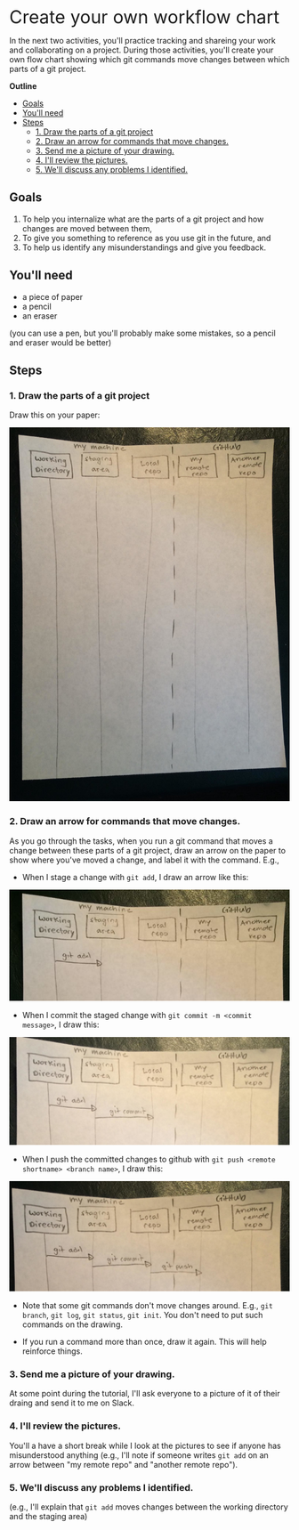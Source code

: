 <font size="6"> Create your own workflow chart </font>

In the next two activities, you'll practice tracking and shareing your work and collaborating on a project.
During those activities, you'll create your own flow chart showing which git commands move changes between which parts of a git project.

**Outline**
- [Goals](#goals)
- [You'll need](#youll-need)
- [Steps](#steps)
  - [1. Draw the parts of a git project](#1-draw-the-parts-of-a-git-project)
  - [2. Draw an arrow for commands that move changes.](#2-draw-an-arrow-for-commands-that-move-changes)
  - [3. Send me a picture of your drawing.](#3-send-me-a-picture-of-your-drawing)
  - [4. I'll review the pictures.](#4-ill-review-the-pictures)
  - [5. We'll discuss any problems I identified.](#5-well-discuss-any-problems-i-identified)

## Goals
1. To help you internalize what are the parts of a git project and how changes are moved between them, 
2. To give you something to reference as you use git in the future, and
3. To help us identify any misunderstandings and give you feedback.

## You'll need
- a piece of paper
- a pencil
- an eraser

(you can use a pen, but you'll probably make some mistakes, so a pencil and eraser would be better)

## Steps
### 1. Draw the parts of a git project
Draw this on your paper:

![](../figures/workflow-drawing.png)

### 2. Draw an arrow for commands that move changes.
As you go through the tasks, when you run a git command that moves a change between these parts of a git project, draw an arrow on the paper to show where you've moved a change, and label it with the command. E.g.,
  - When I stage a change with `git add`, I draw an arrow like this:
  
  ![](../figures/workflow-drawing-with-git-add.png)

  - When I commit the staged change with `git commit -m <commit message>`, I draw this:
  
  ![](../figures/workflow-drawing-with-git-add-commit.png)

  - When I push the committed changes to github with `git push <remote shortname> <branch name>`, I draw this:

  ![](../figures/workflow-drawing-with-git-add-commit-push.png)

  - Note that some git commands don't move changes around. E.g., `git branch`, `git log`, `git status`, `git init`. You don't need to put such commands on the drawing. 

  - If you run a command more than once, draw it again. This will help reinforce things.

### 3. Send me a picture of your drawing.
At some point during the tutorial, I'll ask everyone to a picture of it of their draing and send it to me on Slack. 

### 4. I'll review the pictures.
You'll a have a short break while I look at the pictures to see if anyone has misunderstood anything (e.g., I'll note if someone writes `git add` on an arrow between "my remote repo" and "another remote repo").

### 5. We'll discuss any problems I identified.
(e.g., I'll explain that `git add` moves changes between the working directory and the staging area) 